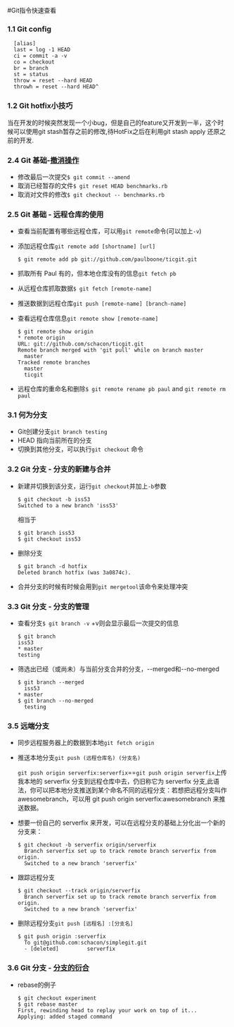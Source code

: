 #Git指令快速查看

### 1.1 Git config

  ```
	[alias]
    last = log -1 HEAD
    ci = commit -a -v
    co = checkout
    br = branch
    st = status
    throw = reset --hard HEAD
  	throwh = reset --hard HEAD^
  ```

### 1.2 Git hotfix小技巧

  当在开发的时候突然发现一个小bug，但是自己的feature又开发到一半，这个时候可以使用git stash暂存之前的修改,待HotFix之后在利用git stash apply
  还原之前的开发.

### 2.4 Git 基础-[撤消操作](http://git-scm.com/book/zh/Git-%E5%9F%BA%E7%A1%80-%E6%92%A4%E6%B6%88%E6%93%8D%E4%BD%9C)


* 修改最后一次提交```$ git commit --amend```
* 取消已经暂存的文件```$ git reset HEAD benchmarks.rb```
* 取消对文件的修改```$ git checkout -- benchmarks.rb```

### 2.5 Git 基础 - 远程仓库的使用
* 查看当前配置有哪些远程仓库，可以用```git remote```命令(可以加上```-v```)
* 添加远程仓库```git remote add [shortname] [url]```

  ```$ git remote add pb git://github.com/paulboone/ticgit.git```
  
* 抓取所有 Paul 有的，但本地仓库没有的信息```git fetch pb```
* 从远程仓库抓取数据```$ git fetch [remote-name]```
* 推送数据到远程仓库```git push [remote-name] [branch-name]```
* 查看远程仓库信息```git remote show [remote-name]```

  ```
  $ git remote show origin
  * remote origin
  URL: git://github.com/schacon/ticgit.git
  Remote branch merged with 'git pull' while on branch master
    master
  Tracked remote branches
    master
    ticgit
    ```
* 远程仓库的重命名和删除```$ git remote rename pb paul``` and ```git remote rm paul```


### 3.1 何为分支

* Git创建分支```git branch testing```
* HEAD 指向当前所在的分支
* 切换到其他分支，可以执行```git checkout``` 命令

### 3.2 Git 分支 - 分支的新建与合并
* 新建并切换到该分支，运行```git checkout```并加上```-b```参数

	```
	$ git checkout -b iss53
	Switched to a new branch 'iss53'

	```
	
	相当于
	
	```
	$ git branch iss53
	$ git checkout iss53
	```
* 删除分支

	```
    $ git branch -d hotfix
	Deleted branch hotfix (was 3a0874c).
	```
* 合并分支的时候有时候会用到```git mergetool```该命令来处理冲突

### 3.3 Git 分支 - 分支的管理
* 查看分支```$ git branch -v``` +v则会显示最后一次提交的信息

	```
	$ git branch
  	iss53
	* master
  	testing
  	```
* 筛选出已经（或尚未）与当前分支合并的分支，--merged和--no-merged
   
	```
	$ git branch --merged
	  iss53
	* master
	$ git branch --no-merged
	  testing
	```
	
### 3.5 远端分支	

* 同步远程服务器上的数据到本地```git fetch origin```
* 推送本地分支```git push (远程仓库名) (分支名)```

  ```git push origin serverfix:serverfix```==```git push origin serverfix```上传我本地的 serverfix 分支到远程仓库中去，仍旧称它为 serverfix 分支,此语法，你可以把本地分支推送到某个命名不同的远程分支：若想把远程分支叫作 awesomebranch，可以用 git push origin serverfix:awesomebranch 来推送数据。
  
* 想要一份自己的 serverfix 来开发，可以在远程分支的基础上分化出一个新的分支来：
  
	```
	$ git checkout -b serverfix origin/serverfix
	  Branch serverfix set up to track remote branch serverfix from origin.
	  Switched to a new branch 'serverfix'
	```
	
* 跟踪远程分支

	```
	$ git checkout --track origin/serverfix
	  Branch serverfix set up to track remote branch serverfix from origin.
	  Switched to a new branch 'serverfix'
	```	
	
* 删除远程分支```git push [远程名] :[分支名]```

	```
	$ git push origin :serverfix
	  To git@github.com:schacon/simplegit.git
	  - [deleted]         serverfix
 	```

### 3.6 Git 分支 - [分支的衍合](http://git-scm.com/book/zh/Git-%E5%88%86%E6%94%AF-%E5%88%86%E6%94%AF%E7%9A%84%E8%A1%8D%E5%90%88)


* rebase的例子

	```
	$ git checkout experiment
	$ git rebase master
	First, rewinding head to replay your work on top of it...
	Applying: added staged command
	```
	
	

  
